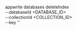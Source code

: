 appwrite databases deleteIndex \
        --databaseId <DATABASE_ID> \
        --collectionId <COLLECTION_ID> \
        --key ''
